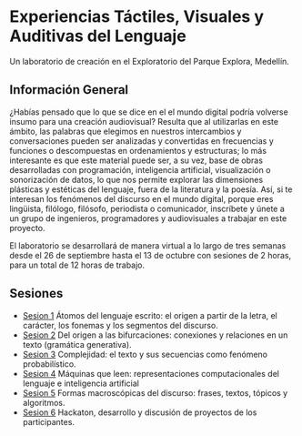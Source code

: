 # Experiencias Táctiles, Visuales y Auditivas del Lenguaje

Un laboratorio de creación en el Exploratorio del Parque Explora, Medellín.

## Información General

¿Habías pensado que lo que se dice en el el mundo digital podría volverse insumo para una creación audiovisual? Resulta que al utilizarlas en este ámbito, las palabras que elegimos en nuestros intercambios y conversaciones pueden ser analizadas y convertidas en frecuencias y funciones o descompuestas en ordenamientos y estructuras; lo más interesante es que este material puede ser, a su vez, base de obras desarrolladas con programación, inteligencia artificial, visualización o sonorización de datos, lo que nos permite explorar las dimensiones plásticas y estéticas del lenguaje, fuera de la literatura y la poesía. Así, si te interesan los fenómenos del discurso en el mundo digital, porque eres lingüista, filólogo, filósofo, periodista o comunicador, inscríbete y únete a un grupo de ingenieros, programadores y audiovisuales a trabajar en este proyecto.

El laboratorio se desarrollará de manera virtual a lo largo de tres semanas desde el 26 de septiembre hasta el 13 de octubre con sesiones de 2 horas, para un total de 12 horas de trabajo.

## Sesiones

* [Sesion 1](#sesion-1)
Átomos del lenguaje escrito: el origen a partir de la letra, el carácter, los fonemas y los segmentos del discurso.
* [Sesion 2](#sesion-2)
Del origen a las bifurcaciones: conexiones y relaciones en un texto (gramática generativa).
* [Sesion 3](#sesion-3)
Complejidad: el texto y sus secuencias como fenómeno probabilístico.
* [Sesion 4](#sesion-4)
Máquinas que leen: representaciones computacionales del lenguaje e inteligencia artificial
* [Sesion 5](#sesion-5)
Formas macroscópicas del discurso: frases, textos, tópicos y algoritmos.
* [Sesion 6](#sesion-6)
Hackaton, desarrollo y discusión de proyectos de los participantes.


